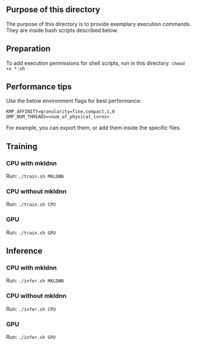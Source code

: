 ## Purpose of this directory
The purpose of this directory is to provide exemplary execution commands. They are inside bash scripts described below.

## Preparation
To add execution permissions for shell scripts, run in this directory:
`chmod +x *.sh`

## Performance tips
Use the below environment flags for best performance:
```
KMP_AFFINITY=granularity=fine,compact,1,0
OMP_NUM_THREADS=<num_of_physical_cores>
```
For example, you can export them, or add them inside the specific files.

## Training
### CPU with mkldnn
Run:
`./train.sh MKLDNN`
### CPU without mkldnn
Run:
`./train.sh CPU`
### GPU
Run:
`./train.sh GPU`

## Inference
### CPU with mkldnn
Run:
`./infer.sh MKLDNN`
### CPU without mkldnn
Run:
`./infer.sh CPU`
### GPU
Run:
`./infer.sh GPU`
